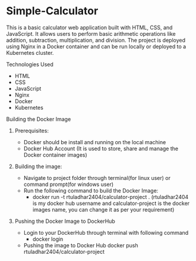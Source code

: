 # Simple-Calculator
This is a basic calculator web application built with HTML, CSS, and JavaScript. It allows users to perform basic arithmetic operations like addition, subtraction, multiplication, and division. The project is deployed using Nginx in a Docker container and can be run locally or deployed to a Kubernetes cluster.

Technologies Used
 - HTML 
 - CSS
 - JavaScript
 - Nginx
 - Docker
 - Kubernetes

Building the Docker Image
 1. Prerequisites:
    - Docker should be install and running on the local machine 
    - Docker Hub Account (It is used to store, share and manage the Docker container images)

 2. Building the image:
    - Navigate to project folder through terminal(for linux user) or command prompt(for windows user)
    - Run the following command to build the Docker Image:
      -  docker run -t rtuladhar2404/calculator-project . (rtuladhar2404 is my docker hub username and calculator-project is the        docker images name, you can change it as per your requirement)

 3. Pushing the Docker Image to DockerHub
    - Login to your DockerHub through terminal with following command
        - docker login
    - Pushing the image to Docker Hub
        docker push rtuladhar2404/calculator-project

 


